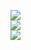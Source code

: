 

![](https://github-readme-stats.vercel.app/api?username=Pritish4113&theme=dark&hide_border=false&include_all_commits=false&count_private=false)<br/>
![](https://github-readme-streak-stats.herokuapp.com/?user=Pritish4113&theme=dark&hide_border=false)<br/>
![](https://github-readme-stats.vercel.app/api/top-langs/?username=Pritish4113&theme=dark&hide_border=false&include_all_commits=false&count_private=false&layout=compact)

